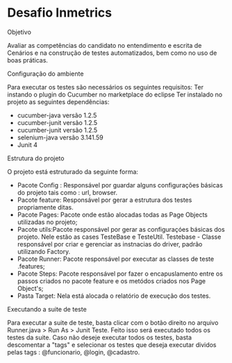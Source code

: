 # Desafio Inmetrics

Objetivo

Avaliar as competências do candidato no entendimento e escrita de Cenários e na construção de testes automatizados,
bem como no uso de boas práticas.

Configuração do ambiente

Para executar os testes são necessários os seguintes requisitos:
 Ter instando o plugin do Cucumber no marketplace do eclipse
 Ter instalado no projeto as seguintes dependências: 
 - cucumber-java versão 1.2.5
 - cucumber-junit versão 1.2.5
 - cucumber-junit versão 1.2.5
 - selenium-java versão 3.141.59
 - Junit 4 
 
 Estrutura do projeto
 
 O projeto está estruturado da seguinte forma:
 - Pacote Config :  Responsável por guardar alguns configurações básicas do projeto tais como : url, browser.
 - Pacote feature:  Responsável por gerar a estrutura dos testes propriamente ditas.
 - Pacote Pages: Pacote onde estão alocadas todas as Page Objects utilizadas no projeto;
 - Pacote utils:Pacote responsável por gerar as configuraçóes básicas dos projeto. Nele estão as cases TesteBase e TesteUtil. 
    Testebase - Classe responsável por criar e gerenciar as instnacias do driver, padrão utilizando Factory.
  - Pacote Runner: Pacote responsável por executar as classes de teste .features;
  - Pacote Steps: Pacote responsável por fazer o encapuslamento entre os passos criados no pacote feature e os metódos criados nos Page Object's;
  - Pasta Target: Nela está alocada o relatório de execução dos testes.
  
  
 Executando a suite de teste
 
 Para executar a suite de teste, basta clicar com o botão direito no arquivo Runner.java > Run As > Junit Teste.
 Feito isso será executado todos os testes da suite. Caso não deseje executar todos os testes, basta descomentar a "tags" e selecionar os testes que deseja executar dividos pelas tags : @funcionario, @login, @cadastro.
 
  
  





